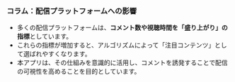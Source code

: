 ### コラム：配信プラットフォームへの影響

- 多くの配信プラットフォームは、**コメント数や視聴時間を「盛り上がり」の指標**としています。
- これらの指標が増加すると、アルゴリズムによって「注目コンテンツ」として選ばれやすくなります。
- 本アプリは、その仕組みを意識的に活用し、コメントを誘発することで配信の可視性を高めることを目的としています。